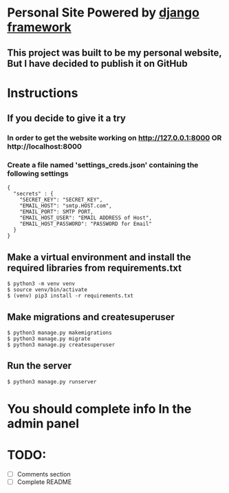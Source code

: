 # Personal Site Powered by [django framework](https://djangoproject.com)
## This project was built to be my personal website, But I have decided to publish it on GitHub 
# Instructions
## If you decide to give it a try
### In order to get the website working on http://127.0.0.1:8000 OR http://localhost:8000
### Create a file named 'settings_creds.json' containing the following settings
```
{
  "secrets" : {
    "SECRET_KEY": "SECRET_KEY",
    "EMAIL_HOST": "smtp.HOST.com",
    "EMAIL_PORT": SMTP PORT,
    "EMAIL_HOST_USER": "EMAIL ADDRESS of Host",
    "EMAIL_HOST_PASSWORD": "PASSWORD for Email"
  }
}
```
## Make a virtual environment and install the required libraries from requirements.txt
```
$ python3 -m venv venv
$ source venv/bin/activate
$ (venv) pip3 install -r requirements.txt
```
## Make migrations and createsuperuser  
``` 
$ python3 manage.py makemigrations
$ python3 manage.py migrate
$ python3 manage.py createsuperuser
```
## Run the server 
```
$ python3 manage.py runserver
```
# You should complete info In the admin panel
# TODO: 
- [ ] Comments section
- [ ] Complete README